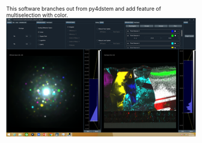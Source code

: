 This software branches out from py4dstem and add feature of multiselection with color.
![alt text](https://github.com/pilsungdev/py4DSTEM-multiselection/blob/master/sample/screenshot.png?raw=true)
